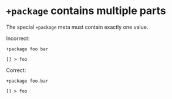 # `+package` contains multiple parts

The special `+package` meta must contain exactly one value.

Incorrect:

```eo
+package foo bar

[] > foo
```

Correct:

```eo
+package foo.bar

[] > foo
```
